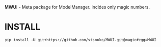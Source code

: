 **MWUI** - Meta package for ModelManager. incldes only magic numbers.

INSTALL
=======

    pip install -U git+https://github.com/stsouko/MWUI.git@magic#egg=MWUI
